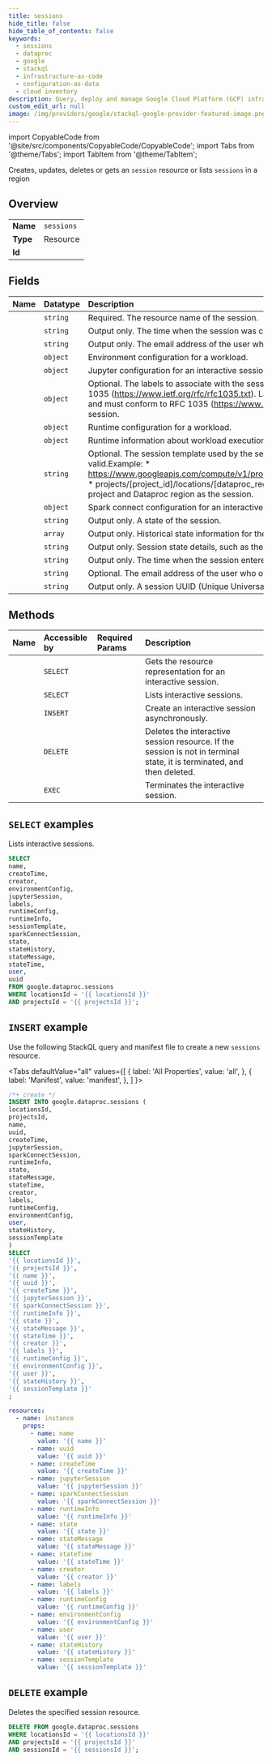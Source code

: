 ```yaml
---
title: sessions
hide_title: false
hide_table_of_contents: false
keywords:
  - sessions
  - dataproc
  - google
  - stackql
  - infrastructure-as-code
  - configuration-as-data
  - cloud inventory
description: Query, deploy and manage Google Cloud Platform (GCP) infrastructure and resources using SQL
custom_edit_url: null
image: /img/providers/google/stackql-google-provider-featured-image.png
---
```


import CopyableCode from '@site/src/components/CopyableCode/CopyableCode';
import Tabs from '@theme/Tabs';
import TabItem from '@theme/TabItem';

Creates, updates, deletes or gets an <code>session</code> resource or lists <code>sessions</code> in a region

## Overview
<table><tbody>
<tr><td><b>Name</b></td><td><code>sessions</code></td></tr>
<tr><td><b>Type</b></td><td>Resource</td></tr>
<tr><td><b>Id</b></td><td><CopyableCode code="google.dataproc.sessions" /></td></tr>
</tbody></table>

## Fields
| Name | Datatype | Description |
|:-----|:---------|:------------|
| <CopyableCode code="name" /> | `string` | Required. The resource name of the session. |
| <CopyableCode code="createTime" /> | `string` | Output only. The time when the session was created. |
| <CopyableCode code="creator" /> | `string` | Output only. The email address of the user who created the session. |
| <CopyableCode code="environmentConfig" /> | `object` | Environment configuration for a workload. |
| <CopyableCode code="jupyterSession" /> | `object` | Jupyter configuration for an interactive session. |
| <CopyableCode code="labels" /> | `object` | Optional. The labels to associate with the session. Label keys must contain 1 to 63 characters, and must conform to RFC 1035 (https://www.ietf.org/rfc/rfc1035.txt). Label values may be empty, but, if present, must contain 1 to 63 characters, and must conform to RFC 1035 (https://www.ietf.org/rfc/rfc1035.txt). No more than 32 labels can be associated with a session. |
| <CopyableCode code="runtimeConfig" /> | `object` | Runtime configuration for a workload. |
| <CopyableCode code="runtimeInfo" /> | `object` | Runtime information about workload execution. |
| <CopyableCode code="sessionTemplate" /> | `string` | Optional. The session template used by the session.Only resource names, including project ID and location, are valid.Example: * https://www.googleapis.com/compute/v1/projects/[project_id]/locations/[dataproc_region]/sessionTemplates/[template_id] * projects/[project_id]/locations/[dataproc_region]/sessionTemplates/[template_id]The template must be in the same project and Dataproc region as the session. |
| <CopyableCode code="sparkConnectSession" /> | `object` | Spark connect configuration for an interactive session. |
| <CopyableCode code="state" /> | `string` | Output only. A state of the session. |
| <CopyableCode code="stateHistory" /> | `array` | Output only. Historical state information for the session. |
| <CopyableCode code="stateMessage" /> | `string` | Output only. Session state details, such as the failure description if the state is FAILED. |
| <CopyableCode code="stateTime" /> | `string` | Output only. The time when the session entered the current state. |
| <CopyableCode code="user" /> | `string` | Optional. The email address of the user who owns the session. |
| <CopyableCode code="uuid" /> | `string` | Output only. A session UUID (Unique Universal Identifier). The service generates this value when it creates the session. |

## Methods
| Name | Accessible by | Required Params | Description |
|:-----|:--------------|:----------------|:------------|
| <CopyableCode code="projects_locations_sessions_get" /> | `SELECT` | <CopyableCode code="locationsId, projectsId, sessionsId" /> | Gets the resource representation for an interactive session. |
| <CopyableCode code="projects_locations_sessions_list" /> | `SELECT` | <CopyableCode code="locationsId, projectsId" /> | Lists interactive sessions. |
| <CopyableCode code="projects_locations_sessions_create" /> | `INSERT` | <CopyableCode code="locationsId, projectsId" /> | Create an interactive session asynchronously. |
| <CopyableCode code="projects_locations_sessions_delete" /> | `DELETE` | <CopyableCode code="locationsId, projectsId, sessionsId" /> | Deletes the interactive session resource. If the session is not in terminal state, it is terminated, and then deleted. |
| <CopyableCode code="projects_locations_sessions_terminate" /> | `EXEC` | <CopyableCode code="locationsId, projectsId, sessionsId" /> | Terminates the interactive session. |

## `SELECT` examples

Lists interactive sessions.

```sql
SELECT
name,
createTime,
creator,
environmentConfig,
jupyterSession,
labels,
runtimeConfig,
runtimeInfo,
sessionTemplate,
sparkConnectSession,
state,
stateHistory,
stateMessage,
stateTime,
user,
uuid
FROM google.dataproc.sessions
WHERE locationsId = '{{ locationsId }}'
AND projectsId = '{{ projectsId }}'; 
```

## `INSERT` example

Use the following StackQL query and manifest file to create a new <code>sessions</code> resource.

<Tabs
    defaultValue="all"
    values={[
        { label: 'All Properties', value: 'all', },
        { label: 'Manifest', value: 'manifest', },
    ]
}>
<TabItem value="all">

```sql
/*+ create */
INSERT INTO google.dataproc.sessions (
locationsId,
projectsId,
name,
uuid,
createTime,
jupyterSession,
sparkConnectSession,
runtimeInfo,
state,
stateMessage,
stateTime,
creator,
labels,
runtimeConfig,
environmentConfig,
user,
stateHistory,
sessionTemplate
)
SELECT 
'{{ locationsId }}',
'{{ projectsId }}',
'{{ name }}',
'{{ uuid }}',
'{{ createTime }}',
'{{ jupyterSession }}',
'{{ sparkConnectSession }}',
'{{ runtimeInfo }}',
'{{ state }}',
'{{ stateMessage }}',
'{{ stateTime }}',
'{{ creator }}',
'{{ labels }}',
'{{ runtimeConfig }}',
'{{ environmentConfig }}',
'{{ user }}',
'{{ stateHistory }}',
'{{ sessionTemplate }}'
;
```
</TabItem>
<TabItem value="manifest">

```yaml
resources:
  - name: instance
    props:
      - name: name
        value: '{{ name }}'
      - name: uuid
        value: '{{ uuid }}'
      - name: createTime
        value: '{{ createTime }}'
      - name: jupyterSession
        value: '{{ jupyterSession }}'
      - name: sparkConnectSession
        value: '{{ sparkConnectSession }}'
      - name: runtimeInfo
        value: '{{ runtimeInfo }}'
      - name: state
        value: '{{ state }}'
      - name: stateMessage
        value: '{{ stateMessage }}'
      - name: stateTime
        value: '{{ stateTime }}'
      - name: creator
        value: '{{ creator }}'
      - name: labels
        value: '{{ labels }}'
      - name: runtimeConfig
        value: '{{ runtimeConfig }}'
      - name: environmentConfig
        value: '{{ environmentConfig }}'
      - name: user
        value: '{{ user }}'
      - name: stateHistory
        value: '{{ stateHistory }}'
      - name: sessionTemplate
        value: '{{ sessionTemplate }}'

```
</TabItem>
</Tabs>

## `DELETE` example

Deletes the specified session resource.

```sql
DELETE FROM google.dataproc.sessions
WHERE locationsId = '{{ locationsId }}'
AND projectsId = '{{ projectsId }}'
AND sessionsId = '{{ sessionsId }}';
```
